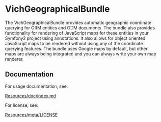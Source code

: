 VichGeographicalBundle
======================

The VichGeographicalBundle provides automatic geographic coordinate querying for ORM 
entities and ODM documents. The bundle also provides functionality for rendering 
of JavaScript maps for these entities in your Symfony2 project using annotations. 
It also allows for object oriented JavaScript maps to be rendered without 
using any of the coordinate querying features. The bundle uses Google maps by 
default, but other maps are always being integrated and you can always write your 
own map renderer.

## Documentation

For usage documentation, see:

[Resources/doc/index.md](https://github.com/jlaso/VichGeographicalBundle/blob/master/Resources/doc/index.md)
    

For license, see:

[Resources/meta/LICENSE](https://github.com/jlaso/VichGeographicalBundle/blob/master/Resources/meta/LICENSE)
